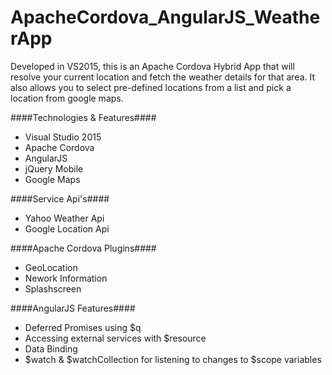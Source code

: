 # ApacheCordova_AngularJS_WeatherApp
Developed in VS2015, this is an Apache Cordova Hybrid App that will resolve your current location and fetch the weather details for that area. It also allows you to select pre-defined locations from a list and pick a location from google maps.

####Technologies & Features####
* Visual Studio 2015
* Apache Cordova
* AngularJS
* jQuery Mobile
* Google Maps

####Service Api's####
* Yahoo Weather Api
* Google Location Api

####Apache Cordova Plugins####
* GeoLocation
* Nework Information
* Splashscreen

####AngularJS Features####
* Deferred Promises using $q
* Accessing external services with $resource
* Data Binding
* $watch & $watchCollection for listening to changes to $scope variables
